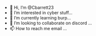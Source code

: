 - 👋 Hi, I’m @Cbarrett23
- 👀 I’m interested in cyber stuff...
- 🌱 I’m currently learning burp...
- 💞️ I’m looking to collaborate on discord ...
- 📫 How to reach me email ...

<!---
Cbarrettjr23/Cbarrettjr23 is a ✨ special ✨ repository because its `README.md` (this file) appears on your GitHub profile.
You can click the Preview link to take a look at your changes.
--->
